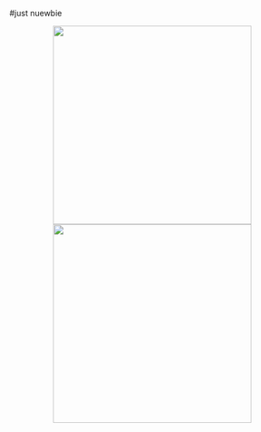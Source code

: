 #just nuewbie

<p align="center">
  <img src="https://scontent-sin1-1.xx.fbcdn.net/v/t1.0-9/13227033_1381878968495573_471097199273437672_n.jpg?oh=a98e94edfbd27960ecc8ef3a5d2bcc2d&oe=57DF2497" width="350"/>
  <img src="https://scontent-sin1-1.xx.fbcdn.net/v/t1.0-9/13124601_1381878965162240_5695573339276198242_n.jpg?oh=f0c50114f26e6ee41c20a87aedc689e1&oe=57A66EFA" width="350"/>
</p>
